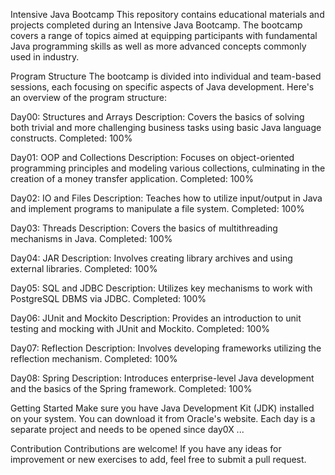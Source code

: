 Intensive Java Bootcamp
This repository contains educational materials and projects completed during an Intensive Java Bootcamp. The bootcamp covers a range of topics aimed at equipping participants with fundamental Java programming skills as well as more advanced concepts commonly used in industry.

Program Structure
The bootcamp is divided into individual and team-based sessions, each focusing on specific aspects of Java development. Here's an overview of the program structure:

Day00: Structures and Arrays
Description: Covers the basics of solving both trivial and more challenging business tasks using basic Java language constructs.
Completed: 100%

Day01: OOP and Collections
Description: Focuses on object-oriented programming principles and modeling various collections, culminating in the creation of a money transfer application.
Completed: 100%

Day02: IO and Files
Description: Teaches how to utilize input/output in Java and implement programs to manipulate a file system.
Completed: 100%

Day03: Threads
Description: Covers the basics of multithreading mechanisms in Java.
Completed: 100%

Day04: JAR
Description: Involves creating library archives and using external libraries.
Completed: 100%

Day05: SQL and JDBC
Description: Utilizes key mechanisms to work with PostgreSQL DBMS via JDBC.
Completed: 100%

Day06: JUnit and Mockito
Description: Provides an introduction to unit testing and mocking with JUnit and Mockito.
Completed: 100%

Day07: Reflection
Description: Involves developing frameworks utilizing the reflection mechanism.
Completed: 100%

Day08: Spring
Description: Introduces enterprise-level Java development and the basics of the Spring framework.
Completed: 100%

Getting Started
Make sure you have Java Development Kit (JDK) installed on your system. You can download it from Oracle's website.
Each day is a separate project and needs to be opened since day0X ...

Contribution
Contributions are welcome! If you have any ideas for improvement or new exercises to add, feel free to submit a pull request.